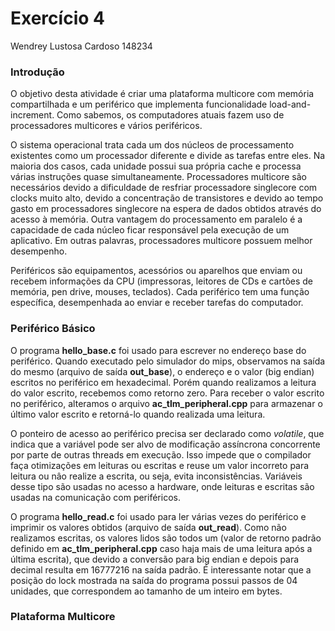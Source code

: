 # Exercício 4

Wendrey Lustosa Cardoso
148234

### Introdução

O objetivo desta atividade é criar uma plataforma multicore com memória compartilhada e um periférico que implementa funcionalidade load-and-increment. Como sabemos, os computadores atuais fazem uso de processadores multicores e vários periféricos. 

O sistema operacional trata cada um dos núcleos de processamento existentes como um processador diferente e divide as tarefas entre eles. Na maioria dos casos, cada unidade possui sua própria cache e processa várias instruções quase simultaneamente. Processadores multicore são necessários devido a dificuldade de resfriar processadore singlecore com clocks muito alto, devido a concentração de transistores e devido ao tempo gasto em processadores singlecore na espera de dados obtidos através do acesso à memória. Outra vantagem do processamento em paralelo é a capacidade de cada núcleo ficar responsável pela execução de um aplicativo. Em outras palavras, processadores multicore possuem melhor desempenho.

Periféricos são equipamentos, acessórios ou aparelhos que enviam ou recebem informações da CPU (impressoras, leitores de CDs e cartões de memória, pen drive, mouses, teclados). Cada periférico tem uma função específica, desempenhada ao enviar e receber tarefas do computador.

### Periférico Básico

O programa **hello_base.c** foi usado para escrever no endereço base do periférico. Quando executado pelo simulador do mips, observamos na saída do mesmo (arquivo de saída **out_base**), o endereço e o valor (big endian) escritos no periférico em hexadecimal. Porém quando realizamos a leitura do valor escrito, recebemos como retorno zero. Para receber o valor escrito no periférico, alteramos o arquivo **ac_tlm_peripheral.cpp** para armazenar o último valor escrito e retorná-lo quando realizada uma leitura.

O ponteiro de acesso ao periférico precisa ser declarado como *volatile*, que indica que a variável pode ser alvo de modificação assíncrona concorrente por parte de outras threads em execução. Isso impede que o compilador faça otimizações em leituras ou escritas e reuse um valor incorreto para leitura ou nâo realize a escrita, ou seja, evita inconsistências. Variáveis desse tipo são usadas no acesso a hardware, onde leituras e escritas são usadas na comunicação com periféricos.

O programa **hello_read.c** foi usado para ler várias vezes do periférico e imprimir os valores obtidos (arquivo de saída **out_read**). Como não realizamos escritas, os valores lidos são todos um (valor de retorno padrão definido em **ac_tlm_peripheral.cpp** caso haja mais de uma leitura após a última escrita), que devido a conversão para big endian e depois para decimal resulta em 16777216 na saída padrão. É interessante notar que a posição do lock mostrada na saída do programa possui passos de 04 unidades, que correspondem ao tamanho de um inteiro em bytes.

### Plataforma Multicore


